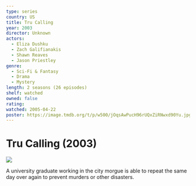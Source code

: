 ```yaml
---
type: series
country: US
title: Tru Calling
year: 2003
director: Unknown
actors:
  - Eliza Dushku
  - Zach Galifianakis
  - Shawn Reaves
  - Jason Priestley
genre:
  - Sci-Fi & Fantasy
  - Drama
  - Mystery
length: 2 seasons (26 episodes)
shelf: watched
owned: false
rating:
watched: 2005-04-22
poster: https://image.tmdb.org/t/p/w500/jOqsAwPucH96rUQxZiRNwxd90Yu.jpg
---
```


# Tru Calling (2003)

![](https://image.tmdb.org/t/p/w500/jOqsAwPucH96rUQxZiRNwxd90Yu.jpg)

A university graduate working in the city morgue is able to repeat the same day over again to prevent murders or other disasters.
